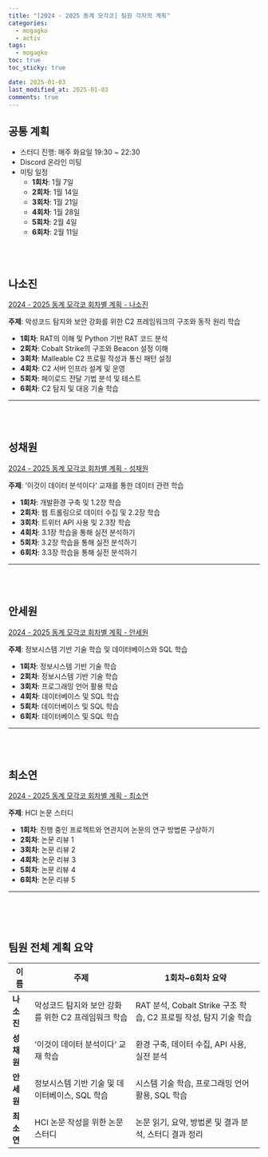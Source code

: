 ```yaml
---
title: "[2024 - 2025 동계 모각코] 팀원 각자의 계획"
categories:
  - mogagko
  - activ
tags:
  - mogagko
toc: true
toc_sticky: true

date: 2025-01-03
last_modified_at: 2025-01-03
comments: true
---
```


## 공통 계획
- 스터디 진행: 매주 화요일 19:30 ~ 22:30
- Discord 온라인 미팅
- 미팅 일정
  - **1회차**: 1월 7일
  - **2회차**: 1월 14일
  - **3회차**: 1월 21일
  - **4회차**: 1월 28일
  - **5회차**: 2월 4일
  - **6회차**: 2월 11일

<br><br>
## 나소진
[2024 - 2025 동계 모각코 회차별 계획 - 나소진](https://me0w2en.tistory.com/entry/2024-%EB%8F%99%EA%B3%84-%EB%AA%A8%EA%B0%81%EC%BD%94-%ED%9A%8C%EC%B0%A8%EB%B3%84-%EA%B3%84%ED%9A%8D)

**주제**: 악성코드 탐지와 보안 강화를 위한 C2 프레임워크의 구조와 동작 원리 학습

- **1회차**: RAT의 이해 및 Python 기반 RAT 코드 분석
- **2회차**: Cobalt Strike의 구조와 Beacon 설정 이해
- **3회차**: Malleable C2 프로필 작성과 통신 패턴 설정
- **4회차**: C2 서버 인프라 설계 및 운영
- **5회차**: 페이로드 전달 기법 분석 및 테스트
- **6회차**: C2 탐지 및 대응 기술 학습

---
<br><br>
## 성채원
[2024 - 2025 동계 모각코 회차별 계획 - 성채원](https://velog.io/@julia2003a/2024%EB%85%84-%EB%8F%99%EA%B3%84-%EB%AA%A8%EA%B0%81%EC%BD%94-%EA%B3%84%ED%9A%8D)

**주제**: ’이것이 데이터 분석이다‘ 교재를 통한 데이터 관련 학습

- **1회차**: 개발환경 구축 및 1.2장 학습
- **2회차**: 웹 트롤링으로 데이터 수집 및 2.2장 학습
- **3회차**: 트위터 API 사용 및 2.3장 학습
- **4회차**: 3.1장 학습을 통해 실전 분석하기
- **5회차**: 3.2장 학습을 통해 실전 분석하기
- **6회차**: 3.3장 학습을 통해 실전 분석하기

---
<br><br>
## 안세원
[2024 - 2025 동계 모각코 회차별 계획 - 안세원](https://code-semicolon.tistory.com/48)

**주제**: 정보시스템 기반 기술 학습 및 데이터베이스와 SQL 학습

- **1회차**: 정보시스템 기반 기술 학습
- **2회차**: 정보시스템 기반 기술 학습
- **3회차**: 프로그래밍 언어 활용 학습
- **4회차**: 데이터베이스 및 SQL 학습
- **5회차**: 데이터베이스 및 SQL 학습
- **6회차**: 데이터베이스 및 SQL 학습

---
<br><br>
## 최소연
[2024 - 2025 동계 모각코 회차별 계획 - 최소연](https://clr4takeoff.github.io/mogagko/activ/2425-personal-mogagko-plan/)

**주제**: HCI 논문 스터디

- **1회차**: 진행 중인 프로젝트와 연관지어 논문의 연구 방법론 구상하기
- **2회차**: 논문 리뷰 1
- **3회차**: 논문 리뷰 2
- **4회차**: 논문 리뷰 3
- **5회차**: 논문 리뷰 4
- **6회차**: 논문 리뷰 5

---
<br><br><br>
## 팀원 전체 계획 요약

| **이름**     | **주제**                                                   | **1회차~6회차 요약**                                                   |
|--------------|-----------------------------------------------------------|------------------------------------------------------------------------|
| **나소진**   | 악성코드 탐지와 보안 강화를 위한 C2 프레임워크 학습        | RAT 분석, Cobalt Strike 구조 학습, C2 프로필 작성, 탐지 기술 학습     |
| **성채원**   | ’이것이 데이터 분석이다‘ 교재 학습                          | 환경 구축, 데이터 수집, API 사용, 실전 분석                           |
| **안세원**   | 정보시스템 기반 기술 및 데이터베이스, SQL 학습              | 시스템 기술 학습, 프로그래밍 언어 활용, SQL 학습                      |
| **최소연**   | HCI 논문 작성을 위한 논문 스터디                           | 논문 읽기, 요약, 방법론 및 결과 분석, 스터디 결과 정리                |

<br>
